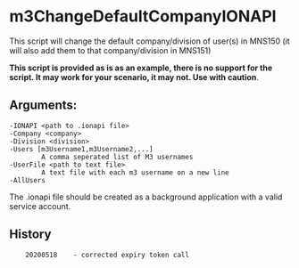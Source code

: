 # m3ChangeDefaultCompanyIONAPI

This script will change the default company/division of user(s) in MNS150 (it will also add them to that company/division in MNS151)  
  
  **This script is provided as is as an example, there is no support for the script.  It may work for your scenario, it may not.  Use with caution**.

## Arguments:  
 	-IONAPI <path to .ionapi file>  
	-Company <company>  
	-Division <division>  
	-Users [m3Username1,m3Username2,...]  
			A comma seperated list of M3 usernames  
	-UserFile <path to text file>  
			A text file with each m3 username on a new line  
	-AllUsers  
  
The .ionapi file should be created as a background application with a valid service account.  
  
## History  
		20200518	- corrected expiry token call  
